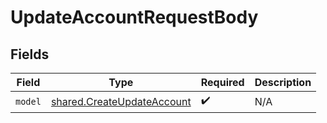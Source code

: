 # UpdateAccountRequestBody


## Fields

| Field                                                                    | Type                                                                     | Required                                                                 | Description                                                              |
| ------------------------------------------------------------------------ | ------------------------------------------------------------------------ | ------------------------------------------------------------------------ | ------------------------------------------------------------------------ |
| `model`                                                                  | [shared.CreateUpdateAccount](../../models/shared/createupdateaccount.md) | :heavy_check_mark:                                                       | N/A                                                                      |